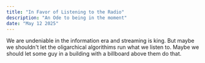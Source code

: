```yaml
---
title: "In Favor of Listening to the Radio"
description: "An Ode to being in the moment"
date: "May 12 2025"
---
```


We are undeniable in the information era and streaming is king. But maybe we shouldn't let the oligarchical algorithims run what we listen to. Maybe we should let some guy in a building with a billboard above them do that.